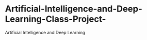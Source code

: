 # Artificial-Intelligence-and-Deep-Learning-Class-Project-
Artificial Intelligence and Deep Learning
